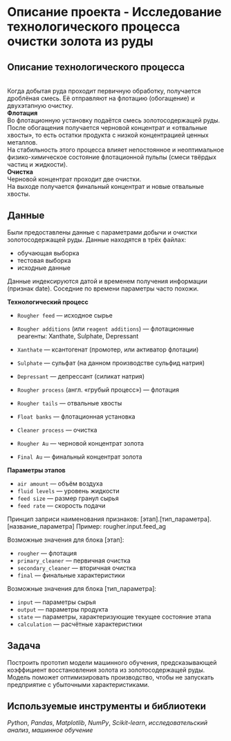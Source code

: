 # Описание проекта - Исследование технологического процесса очистки золота из руды

## Описание технологического процесса

<br> Когда добытая руда проходит первичную обработку, получается дроблёная смесь. Её отправляют на флотацию (обогащение) и двухэтапную очистку.
<br> **Флотация**
<br> Во флотационную установку подаётся смесь золотосодержащей руды. После обогащения получается черновой концентрат и «отвальные хвосты», то есть остатки продукта с низкой концентрацией ценных металлов.
<br> На стабильность этого процесса влияет непостоянное и неоптимальное физико-химическое состояние флотационной пульпы (смеси твёрдых частиц и жидкости).
<br> **Очистка**
<br> Черновой концентрат проходит две очистки. 
<br>На выходе получается финальный концентрат и новые отвальные хвосты.

## Данные

Были предоставлены данные с параметрами добычи и очистки золотосодержащей руды.
Данные находятся в трёх файлах:
- обучающая выборка
- тестовая выборка
- исходные данные

Данные индексируются датой и временем получения информации (признак date). Соседние по времени параметры часто похожи.

**Технологический процесс**

- `Rougher feed` — исходное сырье
- `Rougher additions` (или `reagent additions`) — флотационные реагенты: Xanthate, Sulphate, Depressant
- `Xanthate` — ксантогенат (промотер, или активатор флотации)
- `Sulphate` — сульфат (на данном производстве сульфид натрия)
- `Depressant` — депрессант (силикат натрия)

- `Rougher process` (англ. «грубый процесс») — флотация
- `Rougher tails` — отвальные хвосты
- `Float banks` — флотационная установка
- `Cleaner process` — очистка
- `Rougher Au` — черновой концентрат золота
- `Final Au` — финальный концентрат золота

**Параметры этапов**

- `air amount` — объём воздуха
- `fluid levels` — уровень жидкости
- `feed size` — размер гранул сырья
- `feed rate` — скорость подачи

Принцип заприси наименования признаков:
[этап].[тип_параметра].[название_параметра]
Пример: rougher.input.feed_ag

Возможные значения для блока [этап]:
- `rougher` — флотация
- `primary_cleaner` — первичная очистка
- `secondary_cleaner` — вторичная очистка
- `final` — финальные характеристики

Возможные значения для блока [тип_параметра]:
- `input` — параметры сырья
- `output` — параметры продукта
- `state` — параметры, характеризующие текущее состояние этапа
- `calculation` — расчётные характеристики

## Задача

Построить прототип модели машинного обучения, предсказывающей коэффициент восстановления золота из золотосодержащей руды.
Модель поможет оптимизировать производство, чтобы не запускать предприятие с убыточными характеристиками.

## Используемые инструменты и библиотеки
*Python*, *Pandas*, *Matplotlib*, *NumPy*, *Scikit-learn*, *исследовательский анализ*, *машинное обучение*
